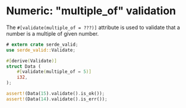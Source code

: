 # Numeric: "multiple_of" validation

The `#[validate(multiple_of = ???)]` attribute is used to validate that a number is a multiple of given number.

```rust
# extern crate serde_valid;
use serde_valid::Validate;

#[derive(Validate)]
struct Data (
    #[validate(multiple_of = 5)]
    i32,
);

assert!(Data(15).validate().is_ok());
assert!(Data(14).validate().is_err());
```
